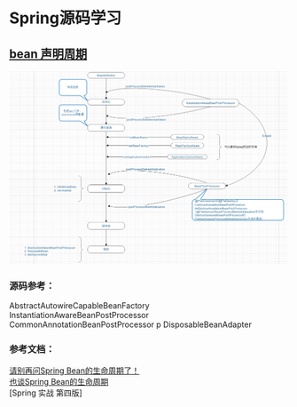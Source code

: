 # Spring源码学习
## [bean 声明周期](bean-life/src/main/java/com/rabbin/beanlife)
![](bean-life/doc/bean生命周期.png)

### 源码参考：  
AbstractAutowireCapableBeanFactory  
InstantiationAwareBeanPostProcessor  
CommonAnnotationBeanPostProcessor  p
DisposableBeanAdapter  
### 参考文档：  
[请别再问Spring Bean的生命周期了！](https://www.jianshu.com/p/1dec08d290c1)  
[ 也谈Spring Bean的生命周期 ](https://www.iteye.com/blog/sexycoding-1046775)  
[Spring 实战 第四版]
